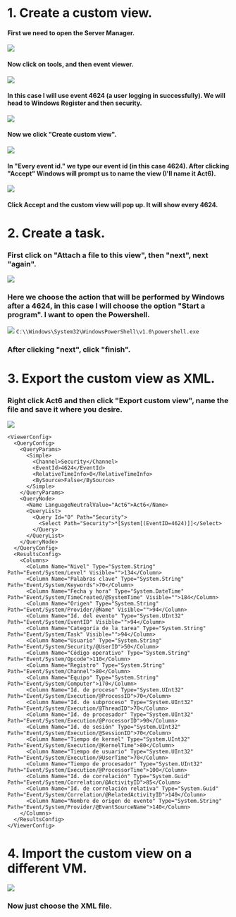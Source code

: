 # 1. Create a custom view.
#### First we need to open the Server Manager.
![](1.png)
#### Now click on tools, and then event viewer.
![](2.png)
#### In this case I will use event 4624 (a user logging in successfully). We will head to Windows Register and then security.

![](3.png)
#### Now we click "Create custom view".
![](4.png)
#### In "Every event id." we type our event id (in this case 4624). After clicking "Accept" Windows will prompt us to name the view (I'll name it Act6).
![](5.png)
#### Click Accept and the custom view will pop up. It will show every 4624.
# 2. Create a task.
### First click on "Attach a file to this view", then "next", next "again".
![](6.png)
### Here we choose the action that will be performed by Windows after a 4624, in this case I will choose the option "Start a program". I want to open the Powershell.
![](7.png)
`C:\\Windows\System32\WindowsPowerShell\v1.0\powershell.exe`
### After clicking "next", click "finish".
# 3. Export the custom view as XML.
### Right click Act6 and then click "Export custom view", name the file and save it where you desire.
![](8.png)
```
<ViewerConfig>
  <QueryConfig>
    <QueryParams>
      <Simple>
        <Channel>Security</Channel>
        <EventId>4624</EventId>
        <RelativeTimeInfo>0</RelativeTimeInfo>
        <BySource>False</BySource>
      </Simple>
    </QueryParams>
    <QueryNode>
      <Name LanguageNeutralValue="Act6">Act6</Name>
      <QueryList>
        <Query Id="0" Path="Security">
          <Select Path="Security">*[System[(EventID=4624)]]</Select>
        </Query>
      </QueryList>
    </QueryNode>
  </QueryConfig>
  <ResultsConfig>
    <Columns>
      <Column Name="Nivel" Type="System.String" Path="Event/System/Level" Visible="">134</Column>
      <Column Name="Palabras clave" Type="System.String" Path="Event/System/Keywords">70</Column>
      <Column Name="Fecha y hora" Type="System.DateTime" Path="Event/System/TimeCreated/@SystemTime" Visible="">184</Column>
      <Column Name="Origen" Type="System.String" Path="Event/System/Provider/@Name" Visible="">94</Column>
      <Column Name="Id. del evento" Type="System.UInt32" Path="Event/System/EventID" Visible="">94</Column>
      <Column Name="Categoría de la tarea" Type="System.String" Path="Event/System/Task" Visible="">94</Column>
      <Column Name="Usuario" Type="System.String" Path="Event/System/Security/@UserID">50</Column>
      <Column Name="Código operativo" Type="System.String" Path="Event/System/Opcode">110</Column>
      <Column Name="Registro" Type="System.String" Path="Event/System/Channel">80</Column>
      <Column Name="Equipo" Type="System.String" Path="Event/System/Computer">170</Column>
      <Column Name="Id. de proceso" Type="System.UInt32" Path="Event/System/Execution/@ProcessID">70</Column>
      <Column Name="Id. de subproceso" Type="System.UInt32" Path="Event/System/Execution/@ThreadID">70</Column>
      <Column Name="Id. de procesador" Type="System.UInt32" Path="Event/System/Execution/@ProcessorID">90</Column>
      <Column Name="Id. de sesión" Type="System.UInt32" Path="Event/System/Execution/@SessionID">70</Column>
      <Column Name="Tiempo de kernel" Type="System.UInt32" Path="Event/System/Execution/@KernelTime">80</Column>
      <Column Name="Tiempo de usuario" Type="System.UInt32" Path="Event/System/Execution/@UserTime">70</Column>
      <Column Name="Tiempo de procesador" Type="System.UInt32" Path="Event/System/Execution/@ProcessorTime">100</Column>
      <Column Name="Id. de correlación" Type="System.Guid" Path="Event/System/Correlation/@ActivityID">85</Column>
      <Column Name="Id. de correlación relativa" Type="System.Guid" Path="Event/System/Correlation/@RelatedActivityID">140</Column>
      <Column Name="Nombre de origen de evento" Type="System.String" Path="Event/System/Provider/@EventSourceName">140</Column>
    </Columns>
  </ResultsConfig>
</ViewerConfig>

```
# 4. Import the custom view on a different VM.
![](9.png)
### Now just choose the XML file.